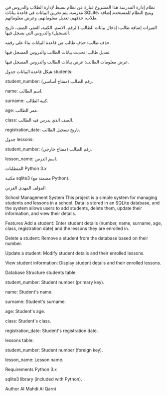 نظام إدارة المدرسة
هذا المشروع عبارة عن نظام بسيط لإدارة الطلاب والدروس في مدرسة. يتم تخزين البيانات في قاعدة بيانات SQLite، ويتيح النظام للمستخدم إضافة طلاب، حذفهم، تعديل معلوماتهم، وعرض معلوماتهم.

الميزات
إضافة طالب: إدخال بيانات الطالب (الرقم، الاسم، الكنية، العمر، الصف، تاريخ التسجيل) والدروس التي يسجل فيها.

حذف طالب: حذف طالب من قاعدة البيانات بناءً على رقمه.

تعديل طالب: تحديث بيانات الطالب والدروس المسجل فيها.

عرض معلومات الطالب: عرض بيانات الطالب والدروس المسجل فيها.

هيكل قاعدة البيانات
جدول students:

student_number: رقم الطالب (مفتاح أساسي).

name: اسم الطالب.

surname: كنية الطالب.

age: عمر الطالب.

class: الصف الذي يدرس فيه الطالب.

registration_date: تاريخ تسجيل الطالب.

جدول lessons:

student_number: رقم الطالب (مفتاح خارجي).

lesson_name: اسم الدرس.

المتطلبات
Python 3.x

مكتبة sqlite3 (مضمنة مع Python).

المؤلف
المهدي القرني


School Management System
This project is a simple system for managing students and lessons in a school. Data is stored in an SQLite database, and the system allows users to add students, delete them, update their information, and view their details.

Features
Add a student: Enter student details (number, name, surname, age, class, registration date) and the lessons they are enrolled in.

Delete a student: Remove a student from the database based on their number.

Update a student: Modify student details and their enrolled lessons.

View student information: Display student details and their enrolled lessons.

Database Structure
students table:

student_number: Student number (primary key).

name: Student's name.

surname: Student's surname.

age: Student's age.

class: Student's class.

registration_date: Student's registration date.

lessons table:

student_number: Student number (foreign key).

lesson_name: Lesson name.

Requirements
Python 3.x

sqlite3 library (included with Python).

Author
Al Mahdi Al Qarni
